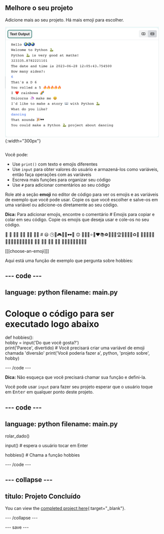 ## Melhore o seu projeto

<div style="display: flex; flex-wrap: wrap">
<div style="flex-basis: 200px; flex-grow: 1; margin-right: 15px;">
Adicione mais ao seu projeto. Há mais emoji para escolher.
  </div>
<div>

![Um projeto mais longo na área de saída com mais texto, emoji e entradas.](images/upgrade_ideas.png){:width="300px"} 

</div>
</div>

Você pode:
+ Use `print()` com texto e emojis diferentes
+ Use `input` para obter valores do usuário e armazená-los como variáveis, então faça operações com as variáveis
+ Escreva mais funções para organizar seu código
+ Use `#` para adicionar comentários ao seu código

Role até a seção **emoji** no editor de código para ver os emojis e as variáveis de exemplo que você pode usar. Copie os que você escolher e salve-os em uma variável ou adicione-os diretamente ao seu código.

**Dica:** Para adicionar emojis, encontre o comentário # Emojis para copiar e colar em seu código. Copie os emojis que deseja usar e cole-os no seu código.

🎊 🙌 🙌🏼 🙌🏽 🙌🏾 🙌🏿 # 😃 🕒🎨🎮🔬🎉🕶️🎲 😊 🦄🚀💯⭐💛❤️📚⚽🏏🏀🥋🏆✨🥺🌈🔥♻️🌳 👩‍🦽👩🏼‍🦽👩🏽‍🦽👩🏾‍🦽👩🏿‍🦽🧘 🧘🏼 🧘🏽 🧘🏾 🧘🏿 🙋🙋🏼🙋🏽🙋🏾🙋🏿

[[[choose-an-emoji]]]

Aqui está uma função de exemplo que pergunta sobre hobbies:

--- code ---
---
language: python
filename: main.py
---

# Coloque o código para ser executado logo abaixo
def hobbies():   
hobby = input('Do que você gosta?')   
print('Parece', divertido) # Você precisará criar uma variável de emoji chamada 'diversão' print('Você poderia fazer a', python, 'projeto sobre', hobby)

--- /code ---

**Dica:** Não esqueça que você precisará chamar sua função e defini-la.

Você pode usar `input` para fazer seu projeto esperar que o usuário toque em <kbd>Enter</kbd> em qualquer ponto deste projeto.

--- code ---
---
language: python
filename: main.py
---

rolar_dado()

input() # espera o usuário tocar em Enter

hobbies() # Chama a função hobbies

--- /code ---

--- collapse ---
---
título: Projeto Concluído
---

You can view the [completed project here](https://staging-editor.raspberrypi.org/en/projects/hello-world-solution){:target="_blank"}.

--- /collapse ---

--- save ---
